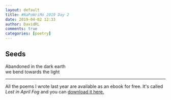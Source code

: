 ```yaml
---  
layout: default  
title: #NaPoWriMo 2019 Day 2  
date: 2019-04-02 12:33  
author: DavidRL  
comments: true  
categories: [poetry]
---  
```

  
<h2>Seeds</h2>  
<!-- /wp:heading -->  

  
<p>Abandoned in the dark earth<br />we bend towards the light</p>  


 
<hr class="wp-block-separator"/>  
 

  
<p>All the poems I wrote last year are available as an ebook for free. It's called <em>Lost in April Fog </em>and you can <a href="/aprilfog/">download it here. </a></p>  

